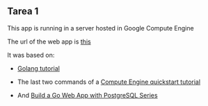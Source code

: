 ## Tarea 1

This app is running in a server hosted in Google Compute Engine

The url of the web app is [this](http://t1iic2173.appspot.com/)

It was based on:

- [Golang tutorial](https://golang.org/doc/articles/wiki/)

- The last two commands of a [Compute Engine quickstart tutorial](https://console.cloud.google.com/compute/instances?project=t1iic2173&folder&organizationId=710988912831&tutorial=compute_quickstart)

- And [Build a Go Web App with PostgreSQL Series](https://www.calhoun.io/inserting-records-into-a-postgresql-database-with-gos-database-sql-package/)





